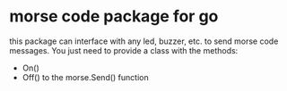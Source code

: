# morse code package for go
this package can interface with any led, buzzer, etc. to send morse code
messages.  You just need to provide a class with the methods:
- On()
- Off()
to the morse.Send() function
